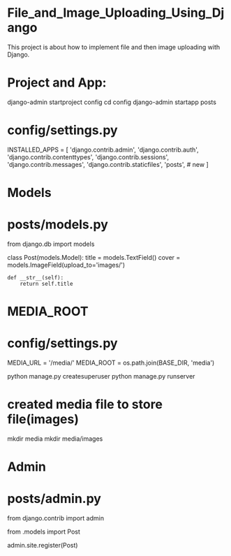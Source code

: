 # File_and_Image_Uploading_Using_Django
This project is about how to implement file and then image uploading with Django.

# Project and App:
django-admin startproject config
cd config
django-admin startapp posts

# config/settings.py

INSTALLED_APPS = [
    'django.contrib.admin',
    'django.contrib.auth',
    'django.contrib.contenttypes',
    'django.contrib.sessions',
    'django.contrib.messages',
    'django.contrib.staticfiles',
    'posts', # new
]

# Models

# posts/models.py
from django.db import models


class Post(models.Model):
    title = models.TextField()
    cover = models.ImageField(upload_to='images/')

    def __str__(self):
        return self.title
# MEDIA_ROOT

# config/settings.py
MEDIA_URL = '/media/'
MEDIA_ROOT = os.path.join(BASE_DIR, 'media')

python manage.py createsuperuser
python manage.py runserver

# created media file to store file(images)
mkdir media
mkdir media/images

# Admin
# posts/admin.py
from django.contrib import admin

from .models import Post

admin.site.register(Post)

